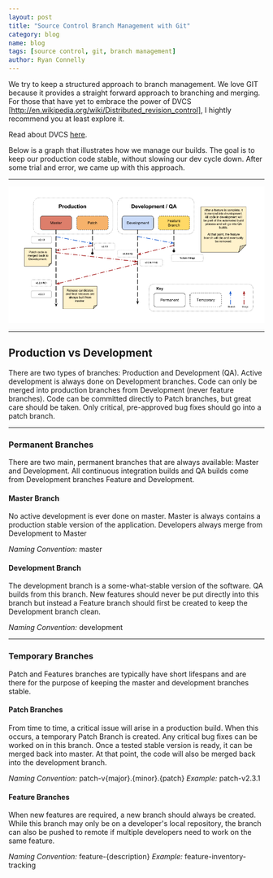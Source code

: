 ```yaml
---
layout: post
title: "Source Control Branch Management with Git"
category: blog
name: blog
tags: [source control, git, branch management]
author: Ryan Connelly
---
```


We try to keep a structured approach to branch management. We love GIT because it provides a straight forward approach
to branching and merging. For those that have yet to embrace the power of DVCS [http://en.wikipedia.org/wiki/Distributed_revision_control],
I hightly recommend you at least explore it.

Read about DVCS [here](http://en.wikipedia.org/wiki/Distributed_revision_control).

Below is a graph that illustrates how we manage our builds. The goal is to keep our production code stable, without
slowing our dev cycle down. After some trial and error, we came up with this approach.

***

![Alt Branch Mgt Illustration](/img/blogs/git_branch_mgt.png)

***

## Production vs Development ##

There are two types of branches: Production and Development (QA).  Active development is always done on Development branches. Code can only be merged into production branches from Development (never feature branches). Code can be committed directly to Patch branches, but great care should be taken. Only critical, pre-approved bug fixes should go into a patch branch.

***

### Permanent Branches ###

There are two main, permanent branches that are always available: Master and Development. All continuous integration builds and QA builds come from Development branches Feature and Development.


#### Master Branch ####

No active development is ever done on master. Master is always contains a production stable version of the application. Developers always merge from Development to Master

*Naming Convention:* master


#### Development Branch ####

The development branch is a some-what-stable version of the software. QA builds from this branch. New features should never be put directly into this branch but instead a Feature branch should first be created to keep the Development branch clean.

*Naming Convention:* development

***

### Temporary Branches ###

Patch and Features branches are typically have short lifespans and are there for the purpose of keeping the master and development branches stable.


#### Patch Branches ####

From time to time, a critical issue will arise in a production build. When this occurs, a temporary Patch Branch is created. Any critical bug fixes can be worked on in this branch. Once a tested stable version is ready, it can be merged back into master. At that point, the code will also be merged back into the development branch.

*Naming Convention:* patch-v{major}.{minor}.{patch}
*Example:* patch-v2.3.1


#### Feature Branches ####

When new features are required, a new branch should always be created. While this branch may only be on a developer's local repository, the branch can also be pushed to remote if multiple developers need to work on the same feature.

*Naming Convention:* feature-{description}
*Example:* feature-inventory-tracking

